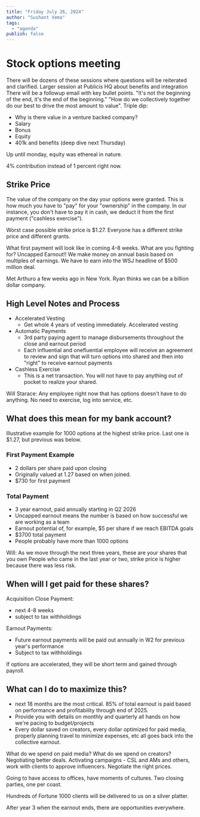 ```yaml
---
title: "Friday July 26, 2024"
author: "Sushant Vema"
tags:
  - "agenda"
publish: false  
---
```


# Stock options meeting
There will be dozens of these sessions where questions will be reiterated and clarified. 
Larger session at Publicis HQ about benefits and integration
There will be a followup email with key bullet points. 
"It's not the beginning of the end, it's the end of the beginning."
"How do we collectively together do our best to drive the most amount to value".
Triple dip:
  - Why is there value in a venture backed company?
  - Salary
  - Bonus
  - Equity
  - 401k and benefits (deep dive next Thursday)

Up until monday, equity was ethereal in nature. 

4% contribution instead of 1 percent right now.

## Strike Price
The value of the company on the day your options were granted.
This is how much you have to "pay" for your "ownership" in the company. In our instance, you don't have to pay it in cash, we deduct it from the first payment ("cashless exercise").

Worst case possible strike price is $1.27. Everyone has a different strike price and different grants. 

What first payment will look like in coming 4-8 weeks.
What are you fighting for? Uncapped Earnout!!
We make money on annual basis based on multiples of earnings. 
We have to earn into the WSJ headline of $500 million deal. 

Met Arthuro a few weeks ago in New York. Ryan thinks we can be a billion dollar company. 

## High Level Notes and Process
- Accelerated Vesting
  - Get whole 4 years of vesting immediately. Accelerated vesting
- Automatic Payments
  - 3rd party paying agent to manage disbursements throughout the close and earnout period
  - Each influential and onefluential employee will receive an agreement to review and sign that will turn options into shared and then into "right" to receive earnout payments
- Cashless Exercise
  - This is a net transaction. You will not have to pay anything out of pocket to realize your shared. 

Will Starace: Any employee right now that has options doesn't have to do anything. No need to exercise, log into service, etc. 

## What does this mean for my bank account?
Illustrative example for 1000 options at the highest strike price. Last one is $1.27, but previous was below. 

### First Payment Example
- 2 dollars per share paid upon closing
- Originally valued at 1.27 based on when joined. 
- $730 for first payment

### Total Payment
- 3 year earnout, paid annually starting in Q2 2026
- Uncapped earnout means the number is based on how successful we are working as a team
- Earnout potential of, for example, $5 per share if we reach EBITDA goals
- $3700 total payment
- People probably have more than 1000 options

Will: As we move through the next three years, these are your shares that you own
People who came in the last year or two, strike price is higher because there was less risk. 

## When will I get paid for these shares?
Acquisition Close Payment:
  - next 4-8 weeks
  - subject to tax withholdings

Earnout Payments:
  - Future earnout payments will be paid out annually in W2 for previous year's performance
  - Subject to tax withholdings

If options are accelerated, they will be short term and gained through payroll.   

## What can I do to maximize this?
- next 18 months are the most critical. 85% of total earnout is paid based on performance and profitability through end of 2025. 
- Provide you with details on monthly and quarterly all hands on how we're pacing to budget/projects
- Every dollar saved on creators, every dollar optimized for paid media, properly planning travel to minimize expenses, etc all goes back into the collective earnout. 

What do we spend on paid media? What do we spend on creators? Negotiating better deals. Activating campaigns - CSL and AMs and others, work with clients to approve influencers. Negotiate the right prices. 

Going to have access to offices, have moments of cultures. Two closing parties, one per coast. 

Hundreds of Fortune 1000 clients will be delivered to us on a silver platter.

After year 3 when the earnout ends, there are opportunities everywhere.
